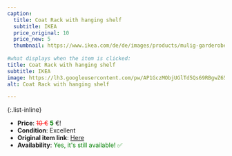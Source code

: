 ```yaml
---
caption:
  title: Coat Rack with hanging shelf
  subtitle: IKEA
  price_original: 10
  price_new: 5
  thumbnail: https://www.ikea.com/de/de/images/products/mulig-garderobenstaender-weiss__0388390_pe558491_s5.jpg
  
#what displays when the item is clicked:
title: Coat Rack with hanging shelf
subtitle: IKEA
image: https://lh3.googleusercontent.com/pw/AP1GczMObjUGlTd5Qs69RBgwZ65WZlNxfDWKLHFiIaeqgAeF-ykmV9P8HdL45_Y8pBv8JSt_f9nQoR15oYy-zH95JXl7ZA8oGccEsB1rsgCyXFU5DoyjYKqAHjOC2bpRcJ0EZt5p7wwJtuGwPlGKiLKdju_vUA=w1220-h1626-s-no-gm?authuser=0
alt: Coat Rack with hanging shelf

---
```

{:.list-inline} 
- **Price**: <span style="color:red"><del>10 €</del></span> <span style="color:green">**5**</span> €!
- **Condition**: Excellent
- **Original item link**: [Here](https://www.ikea.com/de/de/p/mulig-garderobenstaender-weiss-60179434/)
- **Availability**: <span style='color:green'>Yes, it's still available! ✅</span>
